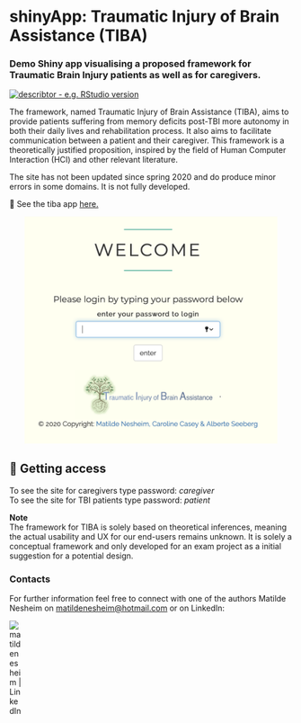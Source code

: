 # shinyApp: Traumatic Injury of Brain Assistance (TIBA)
### Demo Shiny app visualising a proposed framework for Traumatic Brain Injury patients as well as for caregivers. 
[![describtor - e.g. RStudio version](https://img.shields.io/badge/RStudio%20Version->=3.6.1-green)](www.desired_reference.com)

The framework, named Traumatic Injury of Brain Assistance (TIBA), aims to provide patients suffering from memory deficits post-TBI more autonomy in both their daily lives and rehabilitation process. It also aims to facilitate communication between a patient and their caregiver. This framework is a theoretically justified proposition, inspired by the field of Human Computer Interaction (HCI) and other relevant literature.

The site has not been updated since spring 2020 and do produce minor errors in some domains. It is not fully developed.   

🧠 See the tiba app [here.](https://matildenesheim.shinyapps.io/TIBA/)

<div align="center"><img src="/www/images/login.png" width="450px"/></div>

## 🔑 Getting access
To see the site for caregivers type password: <i>caregiver</i><br>
To see the site for TBI patients type password: <i>patient</i>


**Note** <br>
The framework for TIBA is solely based on theoretical inferences, meaning the actual usability and UX for our end-users remains unknown. It is solely a conceptual framework and only developed for an exam project as a initial suggestion for a potential design. 

### Contacts 
For further information feel free to connect with one of the authors Matilde Nesheim on [matildenesheim@hotmail.com](mailto:matildenesheim@hotmail.com?subject=[GitHub]%20TIBA) or on LinkedIn:

[<img align="left" alt="matildenesheim | LinkedIn" width="22px" src="https://cdn.jsdelivr.net/npm/simple-icons@v3/icons/linkedin.svg" />][linkedin]

<br />

</details>

[linkedin]: https://www.linkedin.com/in/matildenesheim
